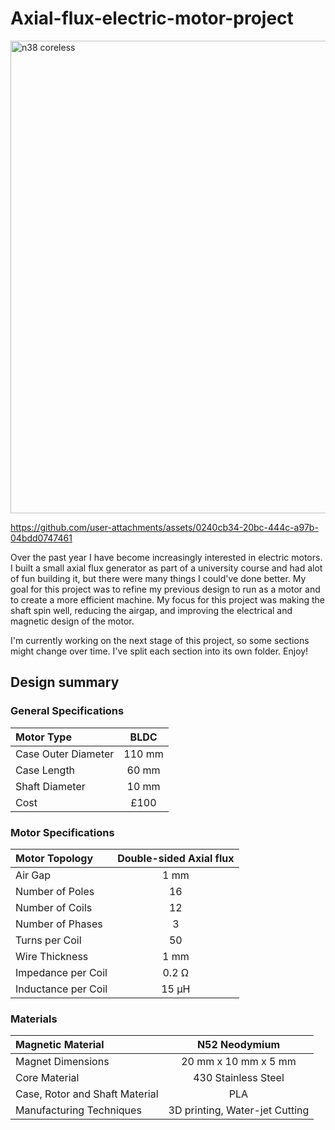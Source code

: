 # Axial-flux-electric-motor-project

<!--![final 3d printerd](https://github.com/user-attachments/assets/55846419-a8b6-457b-be80-7e71b974730b)-->


<img width="738" height="756" alt="n38 coreless" src="https://github.com/user-attachments/assets/030fac24-f0fe-41bd-beda-3574943c9a1d">

https://github.com/user-attachments/assets/0240cb34-20bc-444c-a97b-04bdd0747461 

<!-- <img width="500" height="500" alt="n38 coreless" src="https://github.com/user-attachments/assets/3e4906e7-9eda-4006-9bef-0d93576fb85e" /> -->

Over the past year I have become increasingly interested in electric motors. I built a small axial flux generator as part of a university course and had alot of fun building it, but there were many things I could've done better. My goal for this project was to refine my previous design to run as a motor and to create a more efficient machine. My focus for this project was making the shaft spin well, reducing the airgap, and improving the electrical and magnetic design of the motor.

I'm currently working on the next stage of this project, so some sections might change over time. I've split each section into its own folder. Enjoy! 

## Design summary

### General Specifications

| Motor Type | BLDC |
|:-- | :--: |
| Case Outer Diameter | 110 mm | 
| Case Length | 60 mm |  
| Shaft Diameter | 10 mm |
| Cost | £100 | 

### Motor Specifications 
| Motor Topology | Double-sided Axial flux |
|:-- | :--: |
| Air Gap | 1 mm | 
| Number of Poles | 16 |
| Number of Coils | 12 |
| Number of Phases | 3 | 
| Turns per Coil | 50 | 
| Wire Thickness | 1 mm | 
| Impedance per Coil | 0.2 &Omega; |
| Inductance per Coil | 15 &micro;H |

### Materials 
| Magnetic Material | N52 Neodymium | 
|:-- | :--: |
| Magnet Dimensions | 20 mm x 10 mm x 5 mm | 
| Core Material | 430 Stainless Steel | 
| Case, Rotor and Shaft Material | PLA | 
| Manufacturing Techniques | 3D printing, Water-jet Cutting |  

 
